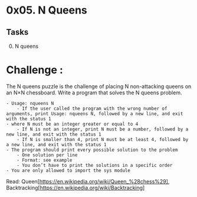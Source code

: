 # 0x05. N Queens
## Tasks
0. N queens

# Challenge :
The N queens puzzle is the challenge of placing N non-attacking queens on an N×N chessboard. Write a program that solves the N queens problem.

	- Usage: nqueens N
		- If the user called the program with the wrong number of arguments, print Usage: nqueens N, followed by a new line, and exit with the status 1
	- where N must be an integer greater or equal to 4
		- If N is not an integer, print N must be a number, followed by a new line, and exit with the status 1
		- If N is smaller than 4, print N must be at least 4, followed by a new line, and exit with the status 1
	- The program should print every possible solution to the problem
		- One solution per line
		- Format: see example
		- You don’t have to print the solutions in a specific order
	- You are only allowed to import the sys module
Read: Queen[https://en.wikipedia.org/wiki/Queen_%28chess%29], Backtracking[https://en.wikipedia.org/wiki/Backtracking]
